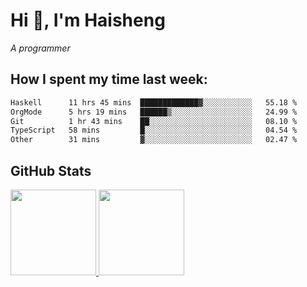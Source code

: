 
# Hi 👋, I'm Haisheng

*A programmer*



## How I spent my time last week:
<!--START_SECTION:waka-->

```txt
Haskell      11 hrs 45 mins  █████████████▓░░░░░░░░░░░   55.18 %
OrgMode      5 hrs 19 mins   ██████▒░░░░░░░░░░░░░░░░░░   24.99 %
Git          1 hr 43 mins    ██░░░░░░░░░░░░░░░░░░░░░░░   08.10 %
TypeScript   58 mins         █░░░░░░░░░░░░░░░░░░░░░░░░   04.54 %
Other        31 mins         ▓░░░░░░░░░░░░░░░░░░░░░░░░   02.47 %
```

<!--END_SECTION:waka-->

## GitHub Stats

<a href="https://github.com/hw202207">
  <img height="137px" src="https://github-readme-stats.vercel.app/api?username=hw202207&hide_title=false&hide_border=true&show_icons=true&include_all_commits=true&count_private=true&line_height=21&theme=" />
  <img height="137px" src="https://github-readme-stats.vercel.app/api/top-langs/?username=hw202207&hide_title=true&hide_border=true&layout=compact&langs_count=6&theme=" />
</a>
